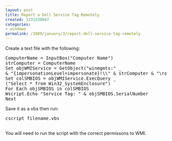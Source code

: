 ```yaml
---
layout: post
title: Report a Dell Service Tag Remotely
created: 1231330047
categories:
- windows
permalink: /2009/january/3/report-dell-service-tag-remotely
---
```

<p>Create a text file with the following:&nbsp;</p>
<pre>
ComputerName = InputBox(&quot;Computer Name&quot;)<br />strComputer = ComputerName<br />Set objWMIService = GetObject(&quot;winmgmts:&quot; _<br />&amp; &quot;{impersonationLevel=impersonate}!\\&quot; &amp; strComputer &amp; &quot;\root\cimv2&quot;)<br />Set colSMBIOS = objWMIService.ExecQuery _<br />(&quot;Select * from Win32_SystemEnclosure&quot;)<br />For Each objSMBIOS in colSMBIOS<br />Wscript.Echo &quot;Service Tag: &quot; &amp; objSMBIOS.SerialNumber<br />Next</pre>
<p>Save it as a vbs then run:</p>
<pre>
cscript filename.vbs

</pre>
<p>You will need to run the script with the correct permissons to WMI.</p>
